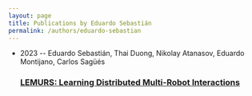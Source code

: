 ```yaml
---
layout: page
title: Publications by Eduardo Sebastián
permalink: /authors/eduardo-sebastian
---
```


<ul class="post-list">
<li><span class='post-meta'>2023 -- Eduardo Sebastián, Thai Duong, Nikolay Atanasov, Eduardo Montijano, Carlos Sagüés</span><h3><a class='post-link' href="{{ site.baseurl }}/lemurs-learning-distributed-multi-robot-interactions">LEMURS: Learning Distributed Multi-Robot Interactions</a></h3></li>

</ul>
